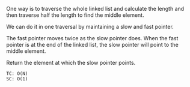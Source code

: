 One way is to traverse the whole linked list and calculate the length and then traverse half the length to find the middle element.

We can do it in one traversal by maintaining a slow and fast pointer.

The fast pointer moves twice as the slow pointer does. When the fast pointer is at the end of the linked list, the slow pointer will point to the middle element.

Return the element at which the slow pointer points.

    TC: O(N)
    SC: O(1)